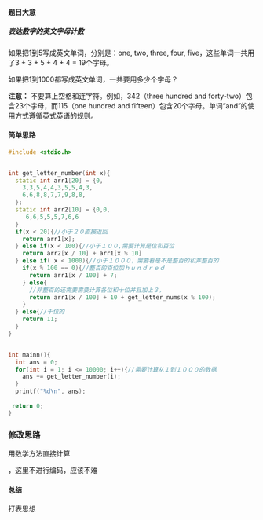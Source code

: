 #### 题目大意

##### **表达数字的英文字母计数**

如果把1到5写成英文单词，分别是：one, two, three, four, five，这些单词一共用了3 + 3 + 5 + 4 + 4 = 19个字母。

如果把1到1000都写成英文单词，一共要用多少个字母？

**注意：** 不要算上空格和连字符。例如，342（three hundred and forty-two）包含23个字母，而115（one hundred and fifteen）包含20个字母。单词“and”的使用方式遵循英式英语的规则。







#### 简单思路

````c++
#include <stdio.h>


int get_letter_number(int x){
  static int arr1[20] = {0,
    3,3,5,4,4,3,5,5,4,3,
    6,6,8,8,7,7,9,8,8,
  };
  static int arr2[10] = {0,0,
     6,6,5,5,5,7,6,6
  }
  if(x < 20){//小于２０直接返回
    return arr1[x];
  } else if(x < 100){//小于１００,需要计算是位和百位
    return arr2[x / 10] + arr1[x % 10]
  } else if( x < 1000){//小于１０００，需要看是不是整百的和非整百的
    if(x % 100 == 0){//整百的百位加ｈｕｎｄｒｅｄ
      return arr1[x / 100] + 7;
    } else{
      //非整百的还需要需要计算各位和十位并且加上３，
      return arr1[x / 100] + 10 + get_letter_nums(x % 100);
    }
  } else{//千位的
    return 11;
  }
}


int mainn(){
  int ans = 0;
  for(int i = 1; i <= 10000; i++){//需要计算从１到１０００的数据
    ans += get_letter_number(i);
  }
  printf("%d\n", ans);
  
 return 0; 
}
````



### 修改思路

用数学方法直接计算

，这里不进行编码，应该不难







#### 总结

打表思想

